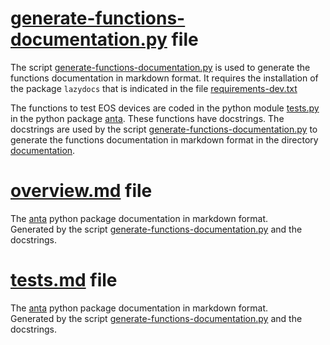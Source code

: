 # [generate-functions-documentation.py](../documentation/generate-functions-documentation.py) file

The script [generate-functions-documentation.py](generate-functions-documentation.py) is used to generate the functions documentation in markdown format.
It requires the installation of the package `lazydocs` that is indicated in the file [requirements-dev.txt](../requirements-dev.txt)

The functions to test EOS devices are coded in the python module [tests.py](../anta/tests.py) in the python package [anta](../anta).
These functions have docstrings.
The docstrings are used by the script [generate-functions-documentation.py](generate-functions-documentation.py) to generate the functions documentation in markdown format in the directory [documentation](documentation).

# [overview.md](overview.md) file

The [anta](../anta) python package documentation in markdown format.  
Generated by the script [generate-functions-documentation.py](generate-functions-documentation.py) and the docstrings.

# [tests.md](tests.md) file

The [anta](../anta) python package documentation in markdown format.  
Generated by the script [generate-functions-documentation.py](generate-functions-documentation.py) and the docstrings.

